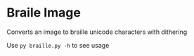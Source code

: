 # Braile Image

Converts an image to braille unicode characters with dithering

Use `py braille.py -h` to see usage
